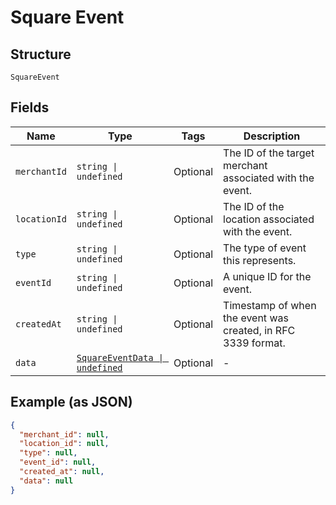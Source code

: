 
# Square Event

## Structure

`SquareEvent`

## Fields

| Name | Type | Tags | Description |
|  --- | --- | --- | --- |
| `merchantId` | `string \| undefined` | Optional | The ID of the target merchant associated with the event. |
| `locationId` | `string \| undefined` | Optional | The ID of the location associated with the event. |
| `type` | `string \| undefined` | Optional | The type of event this represents. |
| `eventId` | `string \| undefined` | Optional | A unique ID for the event. |
| `createdAt` | `string \| undefined` | Optional | Timestamp of when the event was created, in RFC 3339 format. |
| `data` | [`SquareEventData \| undefined`](../../doc/models/square-event-data.md) | Optional | - |

## Example (as JSON)

```json
{
  "merchant_id": null,
  "location_id": null,
  "type": null,
  "event_id": null,
  "created_at": null,
  "data": null
}
```

